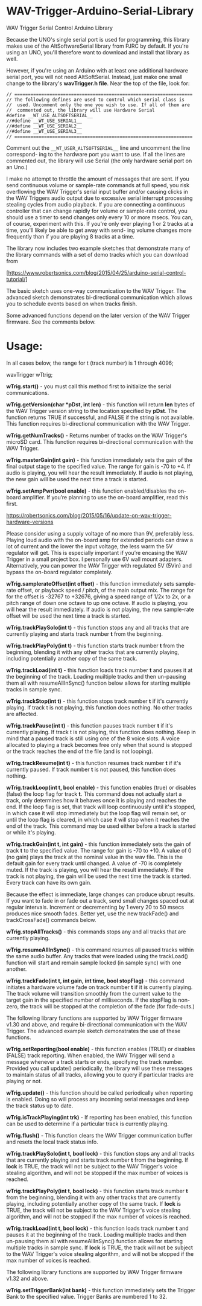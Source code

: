 WAV-Trigger-Arduino-Serial-Library
==================================

WAV Trigger Serial Control Arduino Library

Because the UNO's single serial port is used for programming, this library makes use
of the AltSoftwareSerial library from PJRC by default. If you're using an UNO, you'll
therefore want to download and install that library as well.

However, if you're using an Arduino with at least one additional hardware serial
port, you will not need AltSoftSerial. Instead, just make one small change to the
library's **wavTrigger.h file**. Near the top of the file, look for:

```
// ==================================================================
// The following defines are used to control which serial class is
//  used. Uncomment only the one you wish to use. If all of them are
//  commented out, the library will use Hardware Serial
#define __WT_USE_ALTSOFTSERIAL__
//#define __WT_USE_SERIAL1__
//#define __WT_USE_SERIAL2__
//#define __WT_USE_SERIAL3__
// ==================================================================
```

Comment out the `__WT_USER_ALTSOFTSERIAL__` line and uncomment the line correspond-
ing to the hardware port you want to use. If all the lines are commented out, the
library will use Serial (the only hardware serial port on an Uno.)

I make no attempt to throttle the amount of messages that are sent. If you send
continuous volume or sample-rate commands at full speed, you risk overflowing the
WAV Trigger's serial input buffer and/or causing clicks in the WAV Triggers audio
output due to excessive serial interrupt processing stealing cycles from audio
playback. If you are connecting a continuous controller that can change rapidly
for volume or sample-rate control, you should use a timer to send changes only
every 10 or more msecs. You can, of course, experiment with this. If you're only
ever playing 1 or 2 tracks at a time, you'll likely be able to get away with send-
ing volume changes more frequently than if you are playing 8 tracks at a time.

The library now includes two example sketches that demonstrate many of the library
commands with a set of demo tracks which you can download from

[https://www.robertsonics.com/blog/2015/04/25/arduino-serial-control-tutorial/]

The basic sketch uses one-way communication to the WAV Trigger. The advanced sketch
demonstrates bi-directional communication which allows you to schedule events based
on when tracks finish.

Some advanced functions depend on the later version of the WAV Trigger firmware.
See the comments below.

Usage:
======

In all cases below, the range for t (track number) is 1 through 4096;

wavTrigger wTtrig;

**wTrig.start()** - you must call this method first to initialize the serial
  communications.

**wTrig.getVersion(char \*pDst, int len)** - this function will return **len** bytes of
  the WAV Trigger version string to the location specified by **pDst**. The function
  returns TRUE if successful, and FALSE if the string is not available. This
  function requires bi-directional communication with the WAV Trigger.

**wTrig.getNumTracks()** - Returns number of tracks on the WAV Trigger's microSD
  card. This function requires bi-directional communication with the WAV Trigger.

**wTrig.masterGain(int gain)** - this function immediately sets the gain of the
  final output stage to the specified value. The range for gain is -70 to +4. If
  audio is playing, you will hear the result immediately. If audio is not playing,
  the new gain will be used the next time a track is started.

**wTrig.setAmpPwr(bool enable)** - this function enabled/disables the on-board
  amplifier. If you’re planning to use the on-board amplifier, read this first.

  <https://robertsonics.com/blog/2015/05/16/update-on-wav-trigger-hardware-versions>

  Please consider using a supply voltage of no more than 9V, preferably less.
  Playing loud audio with the on-board amp for extended periods can draw a lot of
  current and the lower the input voltage, the less warm the 5V regulator will get.
  This is especially important if you’re encasing the WAV Trigger in a small project box.
  I personally use 6V wall mount adapters. Alternatively, you can power
  the WAV Trigger with regulated 5V (5Vin) and bypass the on-board regulator completely.

**wTrig.samplerateOffset(int offset)** - this function immediately sets sample-
  rate offset, or playback speed / pitch, of the main output mix. The range for
  for the offset is -32767 to +32676, giving a speed range of 1/2x to 2x, or a
  pitch range of down one octave to up one octave. If audio is playing, you will
  hear the result immediately. If audio is not playing, the new sample-rate offset
  will be used the next time a track is started.

**wTrig.trackPlaySolo(int t)** - this function stops any and all tracks that are
  currently playing and starts track number **t** from the beginning.

**wTrig.trackPlayPoly(int t)** - this function starts track number **t** from the
  beginning, blending it with any other tracks that are currently playing,
  including potentially another copy of the same track.
  
**wTrig.trackLoad(int t)** - this function loads track number **t** and pauses it
  at the beginning of the track. Loading muiltiple tracks and then un-pausing them
  all with resumeAllInSync() function below allows for starting multiple tracks in
  sample sync.
  
**wTrig.trackStop(int t)** - this function stops track number **t** if it's currently
  playing. If track t is not playing, this function does nothing. No other
  tracks are affected.
  
**wTrig.trackPause(int t)** - this function pauses track number **t** if it's currently
  playing. If track t is not playing, this function does nothing. Keep in mind
  that a paused track is still using one of the 8 voice slots. A voice allocated
  to playing a track becomes free only when that sound is stopped or the track
  reaches the end of the file (and is not looping).
  
**wTrig.trackResume(int t)** - this function resumes track number **t** if it's currently
  paused. If track number **t** is not paused, this function does nothing.
  
**wTrig.trackLoop(int t, bool enable)** - this function enables (true) or disables
  (false) the loop flag for track **t**. This command does not actually start a track,
  only determines how it behaves once it is playing and reaches the end. If the
  loop flag is set, that track will loop continuously until it's stopped, in which
  case it will stop immediately but the loop flag will remain set, or until the loop
  flag is cleared, in which case it will stop when it reaches the end of the track.
  This command may be used either before a track is started or while it's playing.
  
**wTrig.trackGain(int t, int gain)** - this function immediately sets the gain of
  track **t** to the specified value. The range for gain is -70 to +10. A value of
  0 (no gain) plays the track at the nominal value in the wav file. This is the
  default gain for every track until changed. A value of -70 is completely
  muted. If the track is playing, you will hear the result immediately. If the
  track is not playing, the gain will be used the next time the track is started.
  Every track can have its own gain.
  
  Because the effect is immediate, large changes can produce ubrupt results. If
  you want to fade in or fade out a track, send small changes spaced out at regular
  intervals. Increment or decrementing by 1 every 20 to 50 msecs produces nice
  smooth fades. Better yet, use the new trackFade() and trackCrossFade() commands
  below.
  
**wTrig.stopAllTracks()** - this commands stops any and all tracks that are currently
  playing.
  
**wTrig.resumeAllInSync()** - this command resumes all paused tracks within the same
  audio buffer. Any tracks that were loaded using the trackLoad() function will start
  and remain sample locked (in sample sync) with one another.

**wTrig.trackFade(int t, int gain, int time, bool stopFlag)** - this command initiates
  a hardware volume fade on track number **t** if it is currently playing. The track
  volume will transition smoothly from the current value to the target gain in the
  specified number of milliseconds. If the stopFlag is non-zero, the track will be
  stopped at the completion of the fade (for fade-outs.)
  
  
The following library functions are supported by WAV Trigger firmware v1.30 and above,
and require bi-directional communication with the WAV Trigger. The advanced example
sketch demonstrates the use of these functions.

**wTrig.setReporting(bool enable)** - this function enables (TRUE) or disables
  (FALSE) track reporting. When enabled, the WAV Trigger will send a message whenever
  a track starts or ends, specifying the track number. Provided you call update()
  periodically, the library will use these messages to maintain status of all tracks,
  allowing you to query if particular tracks are playing or not.
  
**wTrig.update()** - this function should be called periodically when reporting is
  enabled. Doing so will process any incoming serial messages and keep the track status
  up to date.

**wTrig.isTrackPlaying(int trk)** - If reporting has been enabled, this function can be
  used to determine if a particular track is currently playing.

**wTrig.flush()** - This function clears the WAV Trigger communication buffer and resets
  the local track status info.
  
**wTrig.trackPlaySolo(int t, bool lock)** - this function stops any and all tracks that
  are currently playing and starts track number **t** from the beginning. If **lock** is
  TRUE, the track will not be subject to the WAV Trigger's voice stealing algorithm,
  and will not be stopped if the max number of voices is reached.

**wTrig.trackPlayPoly(int t, bool lock)** - this function starts track number **t** from
  the beginning, blending it with any other tracks that are currently playing,
  including potentially another copy of the same track. If **lock** is TRUE, the track will
  not be subject to the WAV Trigger's voice stealing algorithm, and will not be stopped
  if the max number of voices is reached.
  
**wTrig.trackLoad(int t, bool lock)** - this function loads track number **t** and pauses it
  at the beginning of the track. Loading muiltiple tracks and then un-pausing them
  all with resumeAllInSync() function allows for starting multiple tracks in sample
  sync.  If **lock** is TRUE, the track will not be subject to the WAV Trigger's voice
  stealing algorithm, and will not be stopped if the max number of voices is reached.

The following library functions are supported by WAV Trigger firmware v1.32 and above.

**wTrig.setTriggerBank(int bank)** - this function immediately sets the Trigger Bank to
  the specified value. Trigger Banks are numbered 1 to 32.

  
